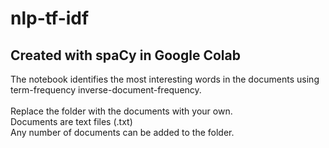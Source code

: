 # nlp-tf-idf <br/>

## Created with spaCy in Google Colab

The notebook identifies the most interesting words in the documents using term-frequency inverse-document-frequency. <br/>
<br/>
Replace the folder with the documents with your own. <br/>
Documents are text files (.txt)<br/>
Any number of documents can be added to the folder.<br/><br/>
